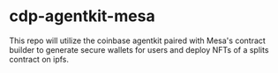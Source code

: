 # cdp-agentkit-mesa
This repo will utilize the coinbase agentkit paired with Mesa's contract builder to generate secure wallets for users and deploy NFTs of a splits contract on ipfs.
